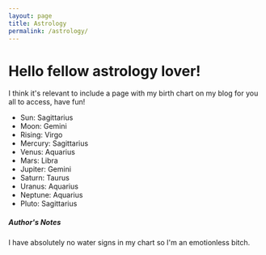 ```yaml
---
layout: page
title: Astrology
permalink: /astrology/
---
```


# Hello fellow astrology lover!
 I think it's relevant to include a page with my birth chart on my blog for you all to access, have fun!

- Sun: Sagittarius
- Moon: Gemini
- Rising: Virgo
- Mercury: Sagittarius
- Venus: Aquarius
- Mars: Libra
- Jupiter: Gemini
- Saturn: Taurus
- Uranus: Aquarius
- Neptune: Aquarius
- Pluto: Sagittarius

##### Author's Notes
  I have absolutely no water signs in my chart so I'm an emotionless bitch.
